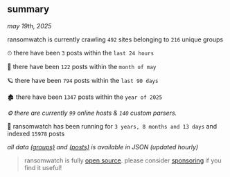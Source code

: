 
## summary
_may 19th, 2025_

ransomwatch is currently crawling `492` sites belonging to `216` unique groups

⏲ there have been `3` posts within the `last 24 hours`

🦈 there have been `122` posts within the `month of may`

🪐 there have been `794` posts within the `last 90 days`

🏚 there have been `1347` posts within the `year of 2025`

_⚙️ there are currently `99` online hosts & `140` custom parsers._

🦕 ransomwatch has been running for `3 years, 8 months and 13 days` and indexed `15978` posts

_all data  [(groups)](http://ransomwhat.telemetry.ltd/groups) and [(posts)](http://ransomwhat.telemetry.ltd/posts) is available in JSON (updated hourly)_

> ransomwatch is fully [open source](https://github.com/joshhighet/ransomwatch#ransomwatch--). please consider [sponsoring](https://github.com/sponsors/joshhighet) if you find it useful!
